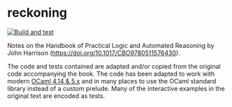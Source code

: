 # reckoning

[![Build and test](https://github.com/benjaminfjones/reckoning/actions/workflows/workflow.yml/badge.svg)](https://github.com/benjaminfjones/reckoning/actions/workflows/workflow.yml)

Notes on the Handbook of Practical Logic and Automated Reasoning
by John Harrison (https://doi.org/10.1017/CBO9780511576430).

The code and tests contained are adapted and/or copied from the original code
accompanying the book. The code has been adapted to work with modern [OCaml
4.14 & 5.x](https://v2.ocaml.org/manual/index.html) and in many places to use the
OCaml standard library instead of a custom prelude. Many of the interactive
examples in the original text are encoded as tests.
